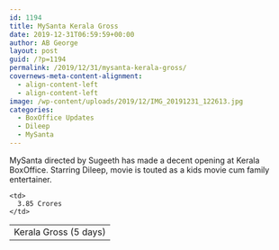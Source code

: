 ```yaml
---
id: 1194
title: MySanta Kerala Gross
date: 2019-12-31T06:59:59+00:00
author: AB George
layout: post
guid: /?p=1194
permalink: /2019/12/31/mysanta-kerala-gross/
covernews-meta-content-alignment:
  - align-content-left
  - align-content-left
image: /wp-content/uploads/2019/12/IMG_20191231_122613.jpg
categories:
  - BoxOffice Updates
  - Dileep
  - MySanta
---
```

MySanta directed by Sugeeth has made a decent opening at Kerala BoxOffice. Starring Dileep, movie is touted as a kids movie cum family entertainer.

<table class="wp-block-table">
  <tr>
    <td>
      Kerala Gross (5 days)
    </td>
    
    <td>
      3.85 Crores
    </td>
  </tr>
</table>